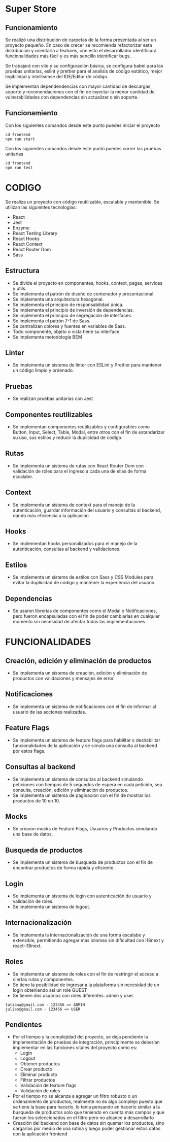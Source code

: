 # Super Store
## Funcionamiento
Se realizó una distribución de carpetas de la forma presentada al ser un proyecto pequeño. 
En caso de crecer se recomienda refactorizar esta distribución y orientarla a features, con esto
el desarrollador identificará funcionalidades más fácil y es más sencillo identificar bugs.

Se trabajará con vite y su configuración básica, se configura babel para las pruebas unitarias, eslint y prettier
para el analisis de código estático, mejor legibilidad y intellisense del IDE/Editor de código.

Se implementan dependendencias con mayor cantidad de descargas, soporte y recomendaciones con el fin de inyectar
la menor cantidad de vulnerabilidades con dependencias sin actualizar o sin soporte.

## Funcionamiento
Con los siguientes comandos desde este punto puedes iniciar el proyecto
```
cd frontend
npm run start
```

Con los siguientes comandos desde este punto puedes correr las pruebas unitarias
```
cd frontend
npm run test
```

# CODIGO
Se realiza un proyecto con código reutilizable, escalable y mantenible. Se utilizan las siguientes tecnologías:
- React
- Jest
- Enzyme
- React Testing Library
- React Hooks
- React Context
- React Router Dom
- Sass

## Estructura
- Se divide el proyecto en componentes, hooks, context, pages, services y utils.
- Se implementa el patrón de diseño de contenedor y presentacional.
- Se implementa una arquitectura hexagonal.
- Se implementa el principio de responsabilidad única.
- Se implementa el principio de inversión de dependencias.
- Se implementa el principio de segregación de interfaces.
- Se implementa el patrón 7-1 de Sass.
- Se centralizan colores y fuentes en variables de Sass.
- Todo componente, objeto o vista tiene su interface
- Se implementa metodología BEM

## Linter
- Se implementa un sistema de linter con ESLint y Prettier para mantener un código limpio y ordenado.

## Pruebas
- Se realizan pruebas unitarias con Jest

## Componentes reutilizables
- Se implementan componentes reutilizables y configurables como Button, Input, Select, Table, Modal, entre otros con 
el fin de estandarizar su uso, sus estilos y reducir la duplicidad de código.

## Rutas
- Se implementa un sistema de rutas con React Router Dom con validación de roles para el ingreso a cada una de ellas 
de forma escalabe.

## Context
- Se implementa un sistema de context para el manejo de la autenticación, guardar información del usuario y consultas 
al backend, dando más eficiencia a la aplicación

## Hooks
- Se implementan hooks personalizados para el manejo de la autenticación, consultas al backend y validaciones.

## Estilos
- Se implementa un sistema de estilos con Sass y CSS Modules para evitar la duplicidad de código y mantener la experiencia
  del usuario.

## Dependencias
- Se usaron librerías de componentes como el Modal o Notificaciones, pero fueron encapsuladas con el fin de poder cambiarlas
en cualquier momento sin necesidad de afectar todas las implementaciones

# FUNCIONALIDADES

## Creación, edición y eliminación de productos
- Se implementa un sistema de creación, edición y eliminación de productos con validaciones y mensajes de error.

## Notificaciones
- Se implementa un sistema de notificaciones con el fin de informar al usuario de las acciones realizadas.

## Feature Flags
- Se implementa un sistema de feature flags para habilitar o deshabilitar funcionalidades de la aplicación y se simula
una consulta al backend por estos flags.

## Consultas al backend
- Se implementa un sistema de consultas al backend simulando peticiones con tiempos de 5 segundos de espera en cada petición,
  sea consulta, creación, edición y eliminación de productos.
- Se implementa un sistema de paginación con el fin de mostrar los productos de 10 en 10.

## Mocks
- Se crearon mocks de Feature Flags, Usuarios y Productos simulando una base de datos.

## Busqueda de productos
- Se implementa un sistema de busqueda de productos con el fin de encontrar productos de forma rápida y eficiente.

## Login
- Se implementa un sistema de login con autenticación de usuario y validación de roles.
- Se implementa un sistema de logout.

## Internacionalización
- Se implementa la internacionalización de una forma escalabe y extensible, permitiendo agregar más idiomas sin
  dificultad con i18next y react-i18next.

## Roles
- Se implementa un sistema de roles con el fin de restringir el acceso a ciertas rutas y componentes.
- Se tiene la posibilidad de ingresar a la plataforma sin necesidad de un login obteniendo así un role GUEST
- Se tienen dos usuarios con roles diferentes: admin y user.
```
tatiana@gmail.com - 123456 => ADMIN
julian@gmail.com - 123456 => USER
```

## Pendientes
- Por el tiempo y la complejidad del proyecto, se deja pendiente la implementación de pruebas de integración, principlmente
se deberían implementar en las funciones vitales del proyecto como es:
  - Login
  - Logout
  - Obtener productos
  - Crear producto
  - Eliminar producto
  - Filtrar productos
  - Validación de feature flags
  - Validación de roles
- Por el tiempo no se alcanza a agregar un filtro robusto o un ordenamiento de productos, realmente no es algo complejo
puesto que se tiene la base para hacerlo, lo tenia pensando en hacerlo similar a la busqueda de productos solo que 
teniendo en cuenta más campos y que fueran los seleccionados en el filtro pero no alcance a desarrollarlo
- Creación del backend con base de datos sin quemar los productos, sino cargarlos por medio de una rutina y luego poder gestionar
estos datos con la aplicación frontend

